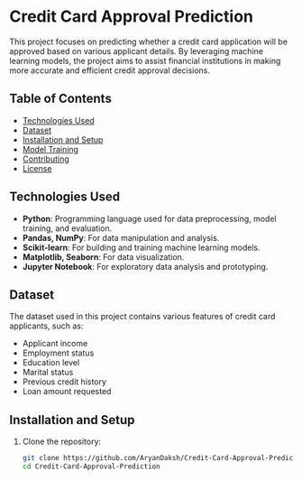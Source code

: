 # Credit Card Approval Prediction

This project focuses on predicting whether a credit card application will be approved based on various applicant details. By leveraging machine learning models, the project aims to assist financial institutions in making more accurate and efficient credit approval decisions.

## Table of Contents

- [Technologies Used](#technologies-used)
- [Dataset](#dataset)
- [Installation and Setup](#installation-and-setup)
- [Model Training](#model-training)
- [Contributing](#contributing)
- [License](#license)


## Technologies Used

- **Python**: Programming language used for data preprocessing, model training, and evaluation.
- **Pandas, NumPy**: For data manipulation and analysis.
- **Scikit-learn**: For building and training machine learning models.
- **Matplotlib, Seaborn**: For data visualization.
- **Jupyter Notebook**: For exploratory data analysis and prototyping.

## Dataset

The dataset used in this project contains various features of credit card applicants, such as:

- Applicant income
- Employment status
- Education level
- Marital status
- Previous credit history
- Loan amount requested

## Installation and Setup

1. Clone the repository:

   ```bash
   git clone https://github.com/AryanDaksh/Credit-Card-Approval-Prediction.git
   cd Credit-Card-Approval-Prediction